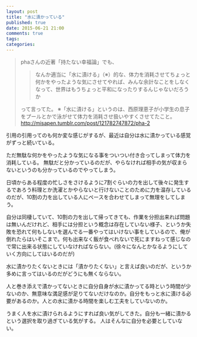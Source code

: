 ```yaml
---
layout: post
title: "水に漬かっている"
published: true
date: 2015-06-21 21:00
comments: true
tags: 
categories: 
---
```


> phaさんの近著「持たない幸福論」でも、
>
> > なんか適当に「水に漬ける」（※）的な、体力を消耗させてちょっと何かをやったような気にさせてやれば、みんな余計なことをしなくなって、世界はもうちょっと平和になったりするんじゃないだろうか
>
> って言ってた。
> ※「水に漬ける」というのは、西原理恵子が小学生の息子をプールとかで泳がせて体力を消耗させ扱いやすくさせてたこと。
> <http://misapen.tumblr.com/post/121782747872/pha-2>

引用の引用ってのも何か変な感じがするが、最近は自分は水に漬かっている感覚がずっと続いている。

ただ無駄な何かをやったような気になる事をついつい付き合ってしまって体力を消耗している。
無駄だと分かっているのだが、やらなければ相手の気が収まらないというのも分かっているのでやってしまう。

日頃からある程度の忙しさをさけるように7割ぐらいの力を出して後々に発生するであろう料理とか洗濯とかやらないと行けないことのために力を温存しているのだが、10割の力を出している人にペースを合わせてしまって無理をしてしまう。

自分は同棲していて、10割の力を出して帰ってきても、作業を分担出来れば問題は無いんだけれど、相手には分担という概念は存在していない様子、というか失敗を恐れて何もしないを選んでる一番やってはいけない事をしているので、俺が倒れたらはいそこまで。何も出来なく飯が食べれないで死にますねって感じなので常に出来る状態にしていなければならない。(徐々になんとかなるようにしていく方向にしてはいるのだが)

水に漬かりたくないときには「漬かりたくない」と言えば良いのだが、というか多めに言ってはいるのだがどうにも無くならない。

人と巻き添えで漬かってないときに自分自身が水に漬かってる時という時間が少ないのか、無意味な満足感が足りてないだけなのか。自分をもっと水に漬ける必要があるのか。人との水に漬かる時間を楽しむ工夫をしていないのか。

うまく人を水に漬けられるようにすれば良い気がしてきた。自分も一緒に漬かるという選択を取り過ぎている気がする。
人はそんなに自分を必要としていない。
